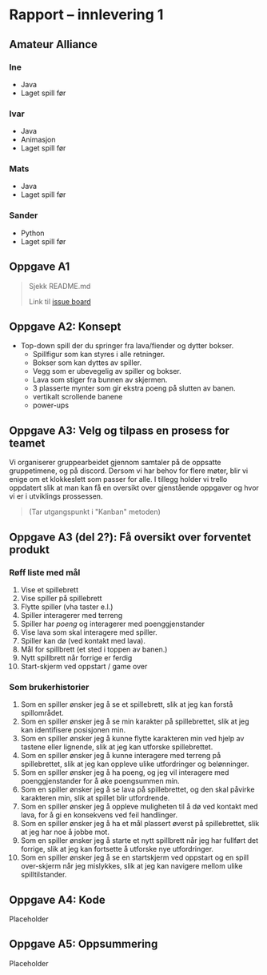 # Rapport – innlevering 1
## Amateur Alliance

### Ine
 - Java
 - Laget spill før

### Ivar 
 - Java
 - Animasjon
 - Laget spill før

### Mats
 - Java
 - Laget spill før

### Sander
 - Python
 - Laget spill før 

## Oppgave A1
> Sjekk README.md
> 
> Link til [issue board](https://trello.com/b/zh9J5B3W/board)


## Oppgave A2: Konsept
* Top-down spill der du springer fra lava/fiender og dytter bokser.
    * Spillfigur som kan styres i alle retninger.
    * Bokser som kan dyttes av spiller.
    * Vegg som er ubevegelig av spiller og bokser.
    * Lava som stiger fra bunnen av skjermen.
    * 3 plasserte mynter som gir ekstra poeng på slutten av banen.
    * vertikalt scrollende banene
    * power-ups


## Oppgave A3: Velg og tilpass en prosess for teamet
Vi organiserer gruppearbeidet gjennom samtaler på de oppsatte gruppetimene, og på discord. Dersom vi har behov for flere møter, blir vi enige om et klokkeslett som passer for alle. I tillegg holder vi trello oppdatert slik at man kan få en oversikt over gjenstående oppgaver og hvor vi er i utviklings prossessen.

> (Tar utgangspunkt i "Kanban" metoden)

## Oppgave A3 (del 2?): Få oversikt over forventet produkt

### Røff liste med mål
1. Vise et spillebrett
2. Vise spiller på spillebrett
3. Flytte spiller (vha taster e.l.)
4. Spiller interagerer med terreng
5. Spiller har *poeng* og interagerer med poenggjenstander
6. Vise lava som skal interagere med spiller.
7. Spiller kan dø (ved kontakt med lava).
8. Mål for spillbrett (et sted i toppen av banen.)
9. Nytt spillbrett når forrige er ferdig
10. Start-skjerm ved oppstart / game over

### Som brukerhistorier
1. Som en spiller ønsker jeg å se et spillebrett, slik at jeg kan forstå spillområdet.
2. Som en spiller ønsker jeg å se min karakter på spillebrettet, slik at jeg kan identifisere posisjonen min.
3. Som en spiller ønsker jeg å kunne flytte karakteren min ved hjelp av tastene eller lignende, slik at jeg kan utforske spillebrettet.
4. Som en spiller ønsker jeg å kunne interagere med terreng på spillebrettet, slik at jeg kan oppleve ulike utfordringer og belønninger.
5. Som en spiller ønsker jeg å ha poeng, og jeg vil interagere med poenggjenstander for å øke poengsummen min.
6. Som en spiller ønsker jeg å se lava på spillebrettet, og den skal påvirke karakteren min, slik at spillet blir utfordrende.
7. Som en spiller ønsker jeg å oppleve muligheten til å dø ved kontakt med lava, for å gi en konsekvens ved feil handlinger.
8. Som en spiller ønsker jeg å ha et mål plassert øverst på spillebrettet, slik at jeg har noe å jobbe mot.
9. Som en spiller ønsker jeg å starte et nytt spillbrett når jeg har fullført det forrige, slik at jeg kan fortsette å utforske nye utfordringer.
10. Som en spiller ønsker jeg å se en startskjerm ved oppstart og en spill over-skjerm når jeg mislykkes, slik at jeg kan navigere mellom ulike spilltilstander.

## Oppgave A4: Kode
Placeholder

## Oppgave A5: Oppsummering
Placeholder

